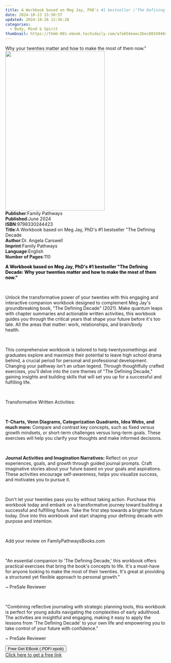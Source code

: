 ```yaml
---
title: A Workbook based on Meg Jay, PhD's #1 bestseller \"The Defining Decade | Free Book
date: 2024-10-23 15:50:57
updated: 2024-10-26 12:56:28
categories:
  - Body, Mind & Spirit
thumbnail: https://thmb-001-ebook.techidaily.com/a7a654eeec2bec8034948dd521fb5b806001edfcc457b6e84dc65bf93e9ac176.jpg
---
```

<main id="book-container">
  <div class="flex flex-col">
    <div class="book-brief flex-1 py-6 px-4 sm:p-6 md:py-10 md:px-8">
      <!-- brief-->
      <div class="book-brief-main">
        Why your twenties matter and how to make the most of them now."
      </div>
    </div>
    <div
      class="book-meta-info flex-1 grid gap-4 col-start-1 col-end-3 row-start-1 sm:mb-6 sm:grid-cols-4 lg:gap-6 lg:col-start-2 lg:row-end-6 lg:row-span-6 lg:mb-0"
    >
      <div
        class="book-meta-info-left place-content-center mt-4 p-4 text-sm leading-6 col-start-2 col-span-2 dark:text-slate-400"
      >
        <img
          class="w-full h-500 object-cover rounded-lg sm:h-255 sm:col-span-2 lg:col-span-full"
          src="https://img-001-ebook.techidaily.com/785b9fce2e5f606434b8730423d12f48f5ef6bb87327e946291b1f57d926502f.jpg"
          alt=""
          width="312"
          height="500"
        />
      </div>
      <div
        class="book-meta-info-right mt-2 col-start-1 row-start-2 col-span-3 self-center"
      >
        <!-- meta data  -->
        <div class="flex flex-col px-4 md:px-8">
          <div class="flex-1">
            <strong>Publisher</strong>:<span class="px-2">Family Pathways</span>
          </div>
          <div class="flex-1">
            <strong>Published</strong>:<span class="px-2">June 2024</span>
          </div>
          <div class="flex-1">
            <strong>ISBN</strong>:<span class="px-2">9798330244423</span>
          </div>
          <div class="flex-1">
            <strong>Title</strong>:<span class="px-2"
              >A Workbook based on Meg Jay, PhD&#39;s #1 bestseller &quot;The
              Defining Decade</span
            >
          </div>
          <div class="flex-1">
            <strong>Author</strong>:<span class="px-2"
              >Dr. Angela Carswell</span
            >
          </div>
          <div class="flex-1">
            <strong>Imprint</strong>:<span class="px-2">Family Pathways</span>
          </div>
          <div class="flex-1">
            <strong>Language</strong>:<span class="px-2">English</span>
          </div>
          <div class="flex-1">
            <strong>Number of Pages</strong>:<span class="px-2">110</span>
          </div>
        </div>
      </div>
    </div>
    <div class="book-description flex-1 py-6 px-4 sm:p-6 md:py-10 md:px-8">
      <div class="book-description-main">
        <div accordion-content="" id="description">
          <p>
            <strong style="color: rgb(0, 0, 0)"
              >A Workbook based on Meg Jay, PhD's #1 bestseller "The Defining
              Decade: Why your twenties matter and how to make the most of them
              now."</strong
            >
          </p>
          <p><br /></p>
          <p>
            Unlock the transformative power of your twenties with this engaging
            and interactive companion workbook designed to complement Meg Jay's
            groundbreaking book, "The Defining Decade" (2021). Make quantum
            leaps with chapter summaries and actionable written activities, this
            workbook guides you through the critical years that shape your
            future before it's too late. All the areas that matter: work,
            relationships, and brain/body
            health.&nbsp;&nbsp;&nbsp;&nbsp;&nbsp;&nbsp;&nbsp;&nbsp;&nbsp;
          </p>
          <p><br /></p>
          <p>
            This comprehensive workbook is tailored to help twentysomethings and
            graduates explore and maximize their potential to leave high school
            drama behind, a crucial period for personal and professional
            development. Changing your pathway isn't an urban legend. Through
            thoughtfully crafted exercises, you'll delve into the core themes of
            "The Defining Decade," gaining insights and building skills that
            will set you up for a successful and fulfilling life.
          </p>
          <p><br /></p>
          <p>Transformative Written Activities:</p>
          <p><br /></p>
          <p>
            <strong
              >T-Charts, Venn Diagrams, Categorization Quadrants, Idea Webs, and
              much more: </strong
            >Compare and contrast key concepts, such as fixed versus growth
            mindsets, or short-term challenges versus long-term goals. These
            exercises will help you clarify your thoughts and make informed
            decisions.
          </p>
          <p><br /></p>
          <p>
            <strong>Journal Activities and Imagination Narratives:</strong>
            Reflect on your experiences, goals, and growth through guided
            journal prompts. Craft imaginative stories about your future based
            on your goals and aspirations. These activities encourage
            self-awareness, helps you visualize success, and motivates you to
            pursue it.
          </p>
          <p><br /></p>
          <p>
            Don't let your twenties pass you by without taking action. Purchase
            this workbook today and embark on a transformative journey toward
            building a successful and fulfilling future. Take the first step
            towards a brighter future today. Dive into this workbook and start
            shaping your defining decade with purpose and intention.
          </p>
          <p><br /></p>
          <p>Add your review on FamilyPathwaysBooks.com</p>
          <p><br /></p>
          <p>
            "An essential companion to 'The Defining Decade,' this workbook
            offers practical exercises that bring the book's concepts to life.
            It's a must-have for anyone looking to make the most of their
            twenties. It's great at providing a structured yet flexible approach
            to personal growth."
          </p>
          <p>~ PreSale Reviewer</p>
          <p><br /></p>
          <p>
            "Combining reflective journaling with strategic planning tools, this
            workbook is perfect for young adults navigating the complexities of
            early adulthood. The activities are insightful and engaging, making
            it easy to apply the lessons from 'The Defining Decade' to your own
            life and empowering you to take control of your future with
            confidence."
          </p>
          <p>~ PreSale Reviewer</p>
        </div>
        <div class="accordion-fader"></div>
      </div>
    </div>
    <div class="book-excerpts flex-1 py-6 px-4 sm:p-6 md:py-10 md:px-8"></div>
    <div
      class="book-about-author flex-1 py-6 px-4 sm:p-6 md:py-10 md:px-8"
    ></div>
    <div class="book-free-get flex-1 py-6 px-4 sm:p-6 md:py-10 md:px-8">
      <button
        id="btn-free-get"
        class="bg-blue-500 hover:bg-blue-700 text-white font-bold py-2 px-4 rounded"
      >
        Free Get EBook (.PDF/.epub)
      </button>
      <div id="countdown-display" class="px-2 text-lg mt-2"></div>
      <a
        id="free-link"
        class="hidden bg-blue-500 hover:bg-blue-700 text-white font-bold py-2 px-4 rounded"
        href="https://www.ebooks.com/en-us/book/211389220/a-workbook-based-on-meg-jay-phd-s-1-bestseller-the-defining-decade/dr-angela-carswell/"
        target="_blank"
        >Click here to get a free link</a
      >
    </div>
    <script>
      let countdownTime = 0;
      let countdownInterval = null;
      document
        .getElementById('btn-free-get')
        .addEventListener('click', startCountdown);
      function startCountdown() {
        countdownTime = new Date().getTime() + 60000 * 3;
        countdownInterval = setInterval(updateCountdown, 1000);
        document.getElementById('btn-free-get').disabled = true;
        document
          .getElementById('btn-free-get')
          .classList.add('bg-gray-500', 'cursor-not-allowed');
      }
      function updateCountdown() {
        let currentTime = new Date().getTime();
        let timeLeft = countdownTime - currentTime;
        let secondsLeft = Math.floor(timeLeft / 1000);
        document.getElementById('countdown-display').innerHTML =
          `Remaining time: ${secondsLeft} seconds.`;
        if (secondsLeft <= 0) {
          clearInterval(countdownInterval);
          document.getElementById('btn-free-get').classList.add('hidden');
          document.getElementById('free-link').classList.remove('hidden');
          document.getElementById('countdown-display').innerHTML = '';
        }
      }
    </script>
  </div>
</main>
